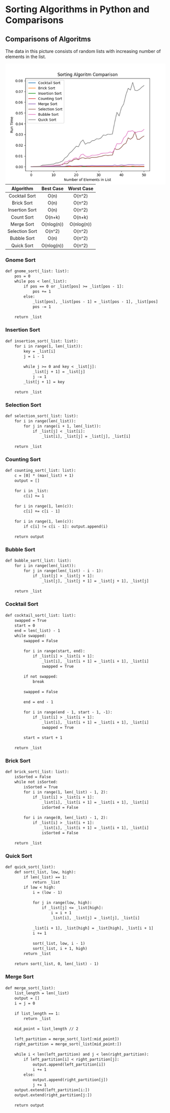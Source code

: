 # Sorting Algorithms in Python and Comparisons

## Comparisons of Algoritms

<div>
   <p>The data in this picture consists of random lists with increasing number of elements in the list.<br></p>
   <div>
      <p float="left">
         <img align="left" src="https://github.com/helizac/Gsu-Dersler/blob/main/ING231-Algoritma-ve-Ileri-Bilgisayar-Programlama/Alistirma_3/Sorting%20Algorithms.png">
         <table>
            <thead>
               <tr>
                  <th align="center">Algorithm</th>
                  <th align="center">Best Case</th>
                  <th align="center">Worst Case</th>
               </tr>
            </thead>
            <tbody>
               <tr>
                  <td align="center">Cocktail Sort</td>
                  <td align="center">O(n)</td>
                  <td align="center">O(n^2)</td>
               </tr>
               <tr>
                  <td align="center">Brick Sort</td>
                  <td align="center">O(n)</td>
                  <td align="center">O(n^2)</td>
               </tr>
                <tr>
                  <td align="center">Insertion Sort</td>
                  <td align="center">O(n)</td>
                  <td align="center">O(n^2)</td>
               </tr>
                <tr>
                  <td align="center">Count Sort</td>
                  <td align="center">O(n+k)</td>
                  <td align="center">O(n+k)</td>
               </tr>
                <tr>
                  <td align="center">Merge Sort</td>
                  <td align="center">O(nlog(n))</td>
                  <td align="center">O(nlog(n))</td>
               </tr>
                <tr>
                  <td align="center">Selection Sort</td>
                  <td align="center">O(n^2)</td>
                  <td align="center">O(n^2)</td>
               </tr>
                <tr>
                  <td align="center">Bubble Sort</td>
                  <td align="center">O(n)</td>
                  <td align="center">O(n^2)</td>
               </tr>
                <tr>
                  <td align="center">Quick Sort</td>
                  <td align="center">O(nlog(n))</td>
                  <td align="center">O(n^2)</td>
               </tr>
            </tbody>
         </table>
      </p>
   </div>
</div>

### Gnome Sort

```
def gnome_sort(_list: list):
    pos = 0
    while pos < len(_list):
        if pos == 0 or _list[pos] >= _list[pos - 1]:
            pos += 1
        else:
            _list[pos], _list[pos - 1] = _list[pos - 1], _list[pos]
            pos -= 1

    return _list
```

### Insertion Sort
```
def insertion_sort(_list: list):
    for i in range(1, len(_list)):
        key = _list[i]
        j = i - 1

        while j >= 0 and key < _list[j]:
            _list[j + 1] = _list[j]
            j -= 1
        _list[j + 1] = key

    return _list
```

### Selection Sort
```
def selection_sort(_list: list):
    for i in range(len(_list)):
        for j in range(i + 1, len(_list)):
            if _list[j] < _list[i]:
                _list[i], _list[j] = _list[j], _list[i]

    return _list
```

### Counting Sort
```
def counting_sort(_list: list):
    c = [0] * (max(_list) + 1)
    output = []

    for i in _list:
        c[i] += 1

    for i in range(1, len(c)):
        c[i] += c[i - 1]

    for i in range(1, len(c)):
        if c[i] != c[i - 1]: output.append(i)

    return output
```

### Bubble Sort
```
def bubble_sort(_list: list):
    for i in range(len(_list)):
        for j in range(len(_list) - i - 1):
            if _list[j] > _list[j + 1]:
                _list[j], _list[j + 1] = _list[j + 1], _list[j]

    return _list
```

### Cocktail Sort
```
def cocktail_sort(_list: list):
    swapped = True
    start = 0
    end = len(_list) - 1
    while swapped:
        swapped = False

        for i in range(start, end):
            if _list[i] > _list[i + 1]:
                _list[i], _list[i + 1] = _list[i + 1], _list[i]
                swapped = True

        if not swapped:
            break

        swapped = False

        end = end - 1

        for i in range(end - 1, start - 1, -1):
            if _list[i] > _list[i + 1]:
                _list[i], _list[i + 1] = _list[i + 1], _list[i]
                swapped = True

        start = start + 1

    return _list
```

### Brick Sort
```
def brick_sort(_list: list):
    isSorted = False
    while not isSorted:
        isSorted = True
        for i in range(1, len(_list) - 1, 2):
            if _list[i] > _list[i + 1]:
                _list[i], _list[i + 1] = _list[i + 1], _list[i]
                isSorted = False

        for i in range(0, len(_list) - 1, 2):
            if _list[i] > _list[i + 1]:
                _list[i], _list[i + 1] = _list[i + 1], _list[i]
                isSorted = False

    return _list
```

### Quick Sort
```
def quick_sort(_list):
    def sort(_list, low, high):
        if len(_list) == 1:
            return _list
        if low < high:
            i = (low - 1)

            for j in range(low, high):
                if _list[j] <= _list[high]:
                    i = i + 1
                    _list[i], _list[j] = _list[j], _list[i]

            _list[i + 1], _list[high] = _list[high], _list[i + 1]
            i += 1

            sort(_list, low, i - 1)
            sort(_list, i + 1, high)
        return _list

    return sort(_list, 0, len(_list) - 1)
```

### Merge Sort
```
def merge_sort(_list):
    list_length = len(_list)
    output = []
    i = j = 0

    if list_length == 1:
        return _list

    mid_point = list_length // 2

    left_partition = merge_sort(_list[:mid_point])
    right_partition = merge_sort(_list[mid_point:])

    while i < len(left_partition) and j < len(right_partition):
        if left_partition[i] < right_partition[j]:
            output.append(left_partition[i])
            i += 1
        else:
            output.append(right_partition[j])
            j += 1
    output.extend(left_partition[i:])
    output.extend(right_partition[j:])

    return output
```
